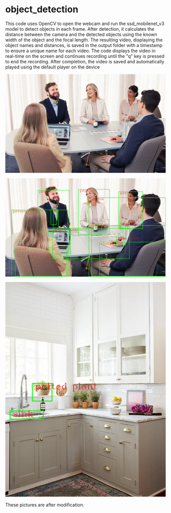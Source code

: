 # object_detection

This code uses OpenCV to open the webcam and run the ssd_mobilenet_v3 model to detect objects in each frame. 
After detection, it calculates the distance between the camera and the detected objects using the known width of the object and the focal length. 
The resulting video, displaying the object names and distances, is saved in the output folder with a timestamp to ensure a unique name for each video. The code displays the video in real-time on the screen and continues recording until the "q" key is pressed to end the recording. After completion, the video is saved and automatically played using the default player on the device


![meeting image](images/image.png)

![meeting image output](output_image4.png)

![meeting image output](output_image.png)

These pictures are after modification.
